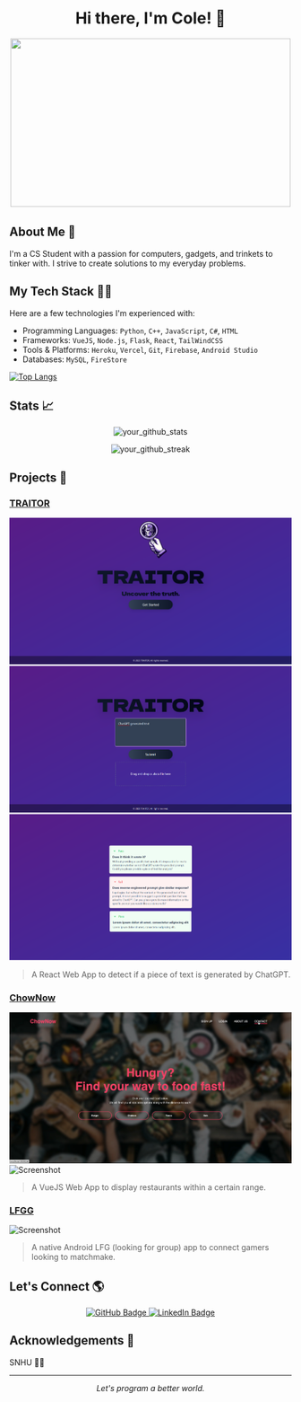 <!-- Header -->
<h1 align="center">Hi there, I'm Cole! 👋</h1>

<!-- Your image -->
<p align="center">
  <img width="500" height="300" src="path_to_your_image.jpg">
</p>

<!-- Introduction -->
## About Me 📖
I'm a CS Student with a passion for computers, gadgets, and trinkets to tinker with. I strive to create solutions to my everyday problems.

<!-- Tech Stack -->
## My Tech Stack 👨‍💻
Here are a few technologies I'm experienced with:

- Programming Languages: `Python`, `C++`, `JavaScript`, `C#`, `HTML`
- Frameworks: `VueJS`, `Node.js`, `Flask`, `React`, `TailWindCSS`
- Tools & Platforms: `Heroku`, `Vercel`, `Git`, `Firebase`, `Android Studio`
- Databases: `MySQL`, `FireStore`

[![Top Langs](https://github-readme-stats.vercel.app/api/top-langs/?username=ColeGarboski)](https://github.com/anuraghazra/github-readme-stats)

<!-- Stats -->
## Stats 📈
<p align="center">
  <img src="https://github-readme-stats.vercel.app/api?username=ColeGarboski&show_icons=true&theme=radical" alt="your_github_stats">
</p>

<!-- Streak Stats -->
<p align="center">
  <img src="https://github-readme-streak-stats.herokuapp.com/?user=ColeGarboski&theme=dark" alt="your_github_streak">
</p>

<!-- Projects -->
## Projects 💼

### [TRAITOR](https://github.com/ColeGarboski/TRAITOR)
![Screenshot](traitorsplash.png)
![Screenshot](traitorhome.png)
![Screenshot](traitorresult.png)
> A React Web App to detect if a piece of text is generated by ChatGPT. 

### [ChowNow](https://github.com/ColeGarboski/ChowNow)
![Screenshot](chownowhome.png)
![Screenshot](chownowfood.png)
> A VueJS Web App to display restaurants within a certain range.

### [LFGG](https://github.com/ColeGarboski/LFGG)
![Screenshot](lfgglogin.png)
> A native Android LFG (looking for group) app to connect gamers looking to matchmake. 

<!-- Social Links -->
## Let's Connect 🌎
<p align="center">
  <!-- GitHub -->
  <a href="https://github.com/ColeGarboski">
    <img src="https://img.shields.io/badge/GitHub-100000?style=for-the-badge&logo=github&logoColor=white" alt="GitHub Badge">
  </a>
  <!-- LinkedIn -->
  <a href="https://www.linkedin.com/in/cole-garboski-03a640294/">
    <img src="https://img.shields.io/badge/LinkedIn-0077B5?style=for-the-badge&logo=linkedin&logoColor=white" alt="LinkedIn Badge">
  </a>
  <!-- Other social media -->
  <!-- Add other social media links as needed -->
</p>

<!-- Acknowledgements -->
## Acknowledgements 🙏
<!-- Show your appreciation to those who have helped you -->
SNHU 💛💙
<!-- Footer -->
---
<p align="center">
  <i>Let's program a better world.</i>
</p>
